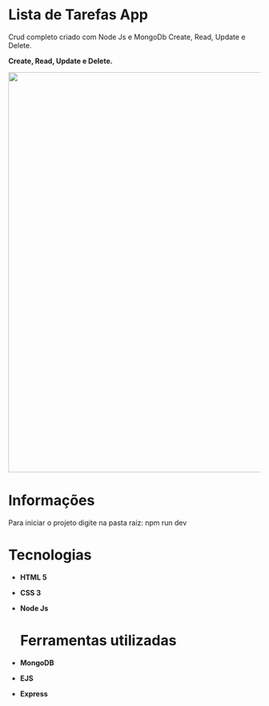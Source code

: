 <h1> Lista de Tarefas App </h1>
<p> Crud completo criado com Node Js e MongoDb
 Create, Read, Update e Delete.

 </p>
<p><strong>Create, Read, Update e Delete.
 </strong>  </P>

</p>
<p align="center">
  <img src="https://user-images.githubusercontent.com/65368831/96757312-a300b500-13ab-11eb-9fae-6c0a0107d6da.gif" width="800" />
</p>


<h1> Informações </h1>
<p> Para iniciar o projeto digite na pasta raiz: npm run dev </p>
<h1><strong>Tecnologias<strong></h1>
 
* HTML 5
* CSS 3
* Node Js

  
  <h1>Ferramentas utilizadas</h1>

* MongoDB

* EJS

* Express

  

